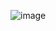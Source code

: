 ![image](https://github.com/CesarAMB/FreecodQuote.github.io/assets/20464777/b9e62b21-1774-4179-843b-1990bf1c4818)
